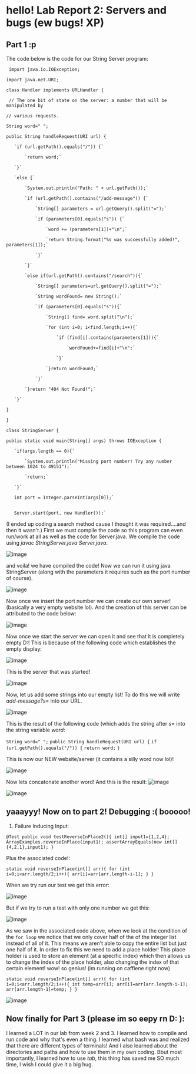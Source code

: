 # hello! Lab Report 2: Servers and bugs (ew bugs! XP)
## Part 1 :p
The code below is the code for our String Server program:

` import java.io.IOException;`

`import java.net.URI;`

`class Handler implements URLHandler {`

  ` // The one bit of state on the server: a number that will be manipulated by`
  
   `// various requests.`
   
   `String word=" ";`
   
   `public String handleRequest(URI url) {`
   
       `if (url.getPath().equals("/")) {`
       
           `return word;`
           
       `}`
       
       `else {`
       
           `System.out.println("Path: " + url.getPath());`
           
           `if (url.getPath().contains("/add-message")) {`
           
               `String[] parameters = url.getQuery().split("=");`
               
               `if (parameters[0].equals("s")) {`
               
                   `word += (parameters[1])+"\n";`
                   
                   `return String.format("%s was successfully added!", parameters[1]);`
                   
               `}`
               
           `}`
           
           `else if(url.getPath().contains("/search")){`
           
               `String[] parameters=url.getQuery().split("=");`
               
               `String wordFound= new String();`
               
               `if (parameters[0].equals("s")){`
               
                   `String[] find= word.split("\n");`
                   
                   `for (int i=0; i<find.length;i++){`
                   
                       `if (find[i].contains(parameters[1])){`
                       
                           `wordFound+=find[i]+"\n";`
                           
                       `}`
                       
                   `}return wordFound;`
                   
               `}`
               
           `}return "404 Not Found!";`
           
       `}`
       
   `}`
   
`}`

`class StringServer {`

   `public static void main(String[] args) throws IOException {`
   
       `if(args.length == 0){`
       
           `System.out.println("Missing port number! Try any number between 1024 to 49151");`
           
           `return;`
           
       `}`
       
       int port = Integer.parseInt(args[0]);`
       
       
       Server.start(port, new Handler());`
       
(I ended up coding a search method cause I thought it was required....and then it wasn't.)
First we must compile the code so this program can even run/work at all as well as the code for Server.java. We compile the code using *javac StringServer.java Server.java*.

![image](CompiledAndRan.png)

and voila! we have compiled the code! Now we can run it using java StringServer (along with the parameters it requires such as the port number of course).

![image](WebsiteCodeStarted.png)

Now once we insert the port number we can create our own server! (basically a very empty website lol). And the creation of this server can be attributed to the code below:

![image](ServerStarter.png)

Now once we start the server we can open it and see that it is completely empty D:! This is because of the following code which establishes the empty display:

![image](um.png)

This is the server that was started! 

![image](WebsiteStarted.png)

Now, let us add some strings into our empty list! To do this we will write *add-message?s=* into our URL.

![image](1stwordadded.png)

This is the result of the following code (which adds the string after *s=* into the string variable *word*:

` String word=" "; `
   `public String handleRequest(URI url) {`
       `if (url.getPath().equals("/")) {`
           `return word;`
      `}`
      
This is now our NEW website/server (it contains a silly word now lol)!

![image](yay1stword.png)

Now lets concatonate another word! And this is the result:
![image](2ndwordadded.png)

![image](twowordsadded.png)

## yaaayyy! Now on to part 2! Debugging :( booooo!
1. Failure Inducing Input: 

`@Test
public void testReverseInPlace2(){
   int[] input1={1,2,4};
   ArrayExamples.reverseInPlace(input1);
   assertArrayEquals(new int[]{4,2,1},input1);
  }`
  
Plus the associated code!:

`static void reverseInPlace(int[] arr){
   for (int i=0;i<arr.length/2;i++){
      arr[i]=arr[arr.length-i-1];
      }
   }`
   
When we try run our test we get this error:

![image](dawrongtest.png)

But if we try to run a test with only one number we get this:

![image](dacorrecttest.png)

As we saw in the associated code above, when we look at the condition of the `for loop` we notice that we only cover half of the of the integer list instead of all of it. This means we aren't able to copy the entire list but just one half of it. 
In order to fix this we need to add a place holder! This place holder is used to store an element (at a specific index) which then allows us to change the index of the place holder, also changing the index of that certain element! wow! so genius! (im running on caffiene right now)

`static void reverseInPlace(int[] arr){
   for (int i=0;i<arr.length/2;i++){
      int temp=arr[i];
      arr[i]=arr[arr.length-i-1];
      arr[arr.length-1]=temp;
      }
   }`
   
![image](twocorrecttests.png)

## Now finally for Part 3 (please im so eepy rn D: ):
I learned a LOT in our lab from week 2 and 3. I learned how to compile and run code and why that's even a thing. I learned what bash was and realized that there are different types of terminals! And I also learned about the directories and paths and how to use them in my own coding. Bbut most importantly, I learned how to use *tab*, this thing has saved me SO much time, I wish I could give it a big hug.
